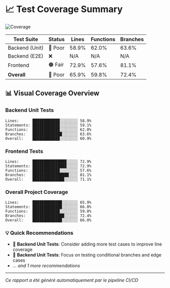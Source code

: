 # 📈 Test Coverage Summary

![Coverage](https://img.shields.io/badge/coverage-65%25%2B-red)

| Test Suite | Status | Lines | Functions | Branches |
|------------|--------|-------|-----------|----------|
| Backend (Unit) | 🔴 Poor | 58.9% | 62.0% | 63.6% |
| Backend (E2E) | ❌ | N/A | N/A | N/A |
| Frontend | 🟠 Fair | 72.9% | 57.6% | 81.1% |
| **Overall** | 🔴 Poor | 65.9% | 59.8% | 72.4% |

## 📊 Visual Coverage Overview

### Backend Unit Tests
```
Lines:      ████████████░░░░░░░░ 58.9%
Statements: ████████████░░░░░░░░ 59.1%
Functions:  ████████████░░░░░░░░ 62.0%
Branches:   █████████████░░░░░░░ 63.6%
Overall:    ████████████░░░░░░░░ 60.9%
```

### Frontend Tests
```
Lines:      ███████████████░░░░░ 72.9%
Statements: ███████████████░░░░░ 72.9%
Functions:  ████████████░░░░░░░░ 57.6%
Branches:   ████████████████░░░░ 81.1%
Overall:    ██████████████░░░░░░ 71.1%
```

### Overall Project Coverage
```
Lines:      █████████████░░░░░░░ 65.9%
Statements: █████████████░░░░░░░ 66.0%
Functions:  ████████████░░░░░░░░ 59.8%
Branches:   ██████████████░░░░░░ 72.4%
Overall:    █████████████░░░░░░░ 66.0%
```

### 💡 Quick Recommendations
- 🔧 **Backend Unit Tests**: Consider adding more test cases to improve line coverage
- 🔧 **Backend Unit Tests**: Focus on testing conditional branches and edge cases
- *... and 1 more recommendations*

---

*Ce rapport a été généré automatiquement par le pipeline CI/CD*
